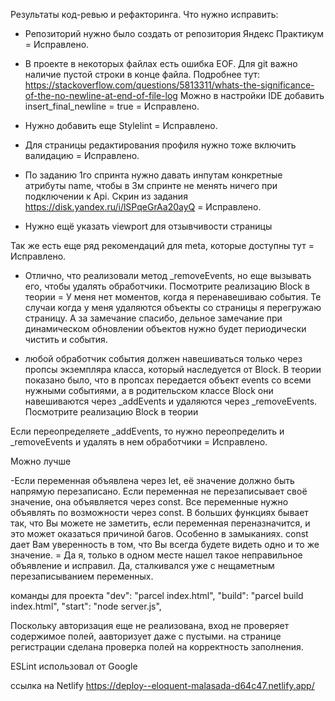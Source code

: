 Результаты код-ревью и рефакторинга.
Что нужно исправить:

- Репозиторий нужно было создать от репозитория Яндекс Практикум
= Исправлено.

- В проекте в некоторых файлах есть ошибка EOF. Для git важно наличие пустой строки в конце файла. Подробнее тут: https://stackoverflow.com/questions/5813311/whats-the-significance-of-the-no-newline-at-end-of-file-log Можно в настройки IDE добавить insert_final_newline = true
= Исправлено.

- Нужно добавить еще Stylelint
= Исправлено.

- Для страницы редактирования профиля нужно тоже включить валидацию
= Исправлено.

- По заданию 1го спринта нужно давать инпутам конкретные атрибуты name, чтобы в 3м спринте не менять ничего при подключении к Api. Скрин из задания https://disk.yandex.ru/i/lSPqeGrAa20ayQ
= Исправлено.

- Нужно ещё указать viewport для отзывчивости страницы
<meta name="viewport" content="width=device-width, initial-scale=1, viewport-fit=cover">
Так же есть еще ряд рекомендаций для meta, которые доступны тут
= Исправлено.

- Отлично, что реализовали метод _removeEvents, но еще вызывать его, чтобы удалять обработчики. Посмотрите реализацию Block в теории
= У меня нет моментов, когда я перенавешиваю события. Те случаи когда у меня удаляются объекты со страницы я перегружаю страницу. А за замечание спасибо, дельное замечание при динамическом обновлении объектов нужно будет периодически чистить и события.

- любой обработчик события должен навешиваться только через пропсы экземпляра класса, который наследуется от Block. В теории показано было, что в пропсах передается объект events со всеми нужными событиями, а в родительском классе Block они навешиваются через _addEvents и удаляются через _removeEvents. Посмотрите реализацию Block в теории

Если переопределяете _addEvents, то нужно переопределить и _removeEvents и удалять в нем обработчики
= Исправлено.

Можно лучше

-Если переменная объявлена через let, её значение должно быть напрямую перезаписано.
Если переменная не перезаписывает своё значение, она объявляется через const.
Все переменные нужно объявлять по возможности через const.
В больших функциях бывает так, что Вы можете не заметить, если переменная переназначится, и это может оказаться причиной багов. Особенно в замыканиях.
const дает Вам уверенность в том, что Вы всегда будете видеть одно и то же значение.
= Да я, только в одном месте нашел такое неправильное объявление и исправил. Да, сталкивался уже с нещаметным перезаписыванием переменных.


команды для проекта
"dev": "parcel index.html",
"build": "parcel build index.html",
"start": "node server.js",

Поскольку авторизация еще не реализована, вход не проверяет содержимое полей, аавторизует даже с пустыми.
на странице регистрации сделана проверка полей на корректность заполнения.

ESLint использовал от Google

ссылка на Netlify
https://deploy--eloquent-malasada-d64c47.netlify.app/

